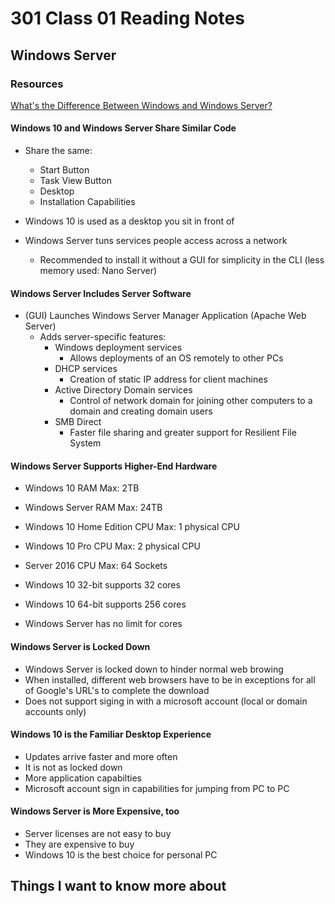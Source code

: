 # 301 Class 01 Reading Notes

## Windows Server

### Resources

[What's the Difference Between Windows and Windows Server?](https://www.howtogeek.com/404763/whats-the-difference-between-windows-and-windows-server/)

#### Windows 10 and Windows Server Share Similar Code

- Share the same:
  - Start Button
  - Task View Button
  - Desktop
  - Installation Capabilities

- Windows 10 is used as a desktop you sit in front of
- Windows Server tuns services people access across a network
  - Recommended to install it without a GUI for simplicity in the CLI (less memory used: Nano Server)

#### Windows Server Includes Server Software

- (GUI) Launches Windows Server Manager Application (Apache Web Server)
  - Adds server-specific features:
    - Windows deployment services
      - Allows deployments of an OS remotely to other PCs
    - DHCP services
      - Creation of static IP address for client machines
    - Active Directory Domain services
      - Control of network domain for joining other computers to a domain and creating domain users
    - SMB Direct
      - Faster file sharing and greater support for Resilient File System

#### Windows Server Supports Higher-End Hardware

- Windows 10 RAM Max: 2TB
- Windows Server RAM Max: 24TB

- Windows 10 Home Edition CPU Max: 1 physical CPU
- Windows 10 Pro CPU Max: 2 physical CPU
- Server 2016 CPU Max: 64 Sockets

- Windows 10 32-bit supports 32 cores
- Windows 10 64-bit supports 256 cores
- Windows Server has no limit for cores

#### Windows Server is Locked Down

- Windows Server is locked down to hinder normal web browing
- When installed, different web browsers have to be in exceptions for all of Google's URL's to complete the download
- Does not support siging in with a microsoft account (local or domain accounts only)

#### Windows 10 is the Familiar Desktop Experience

- Updates arrive faster and more often
- It is not as locked down
- More application capabilties
- Microsoft account sign in capabilities for jumping from PC to PC

#### Windows Server is More Expensive, too

- Server licenses are not easy to buy
- They are expensive to buy
- Windows 10 is the best choice for personal PC

## Things I want to know more about
